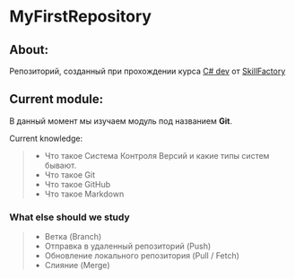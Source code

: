 # MyFirstRepository

## About:
Репозиторий, созданный при прохождении курса [C# dev](https://skillfactory.ru/c-sharp-razrabotchik) от [SkillFactory](https://skillfactory.ru)

## Current module:
В данный момент мы изучаем модуль под названием **Git**.

Current knowledge:
> * Что такое Система Контроля Версий и какие типы систем бывают.
> * Что такое Git
> * Что такое GitHub
> * Что такое Markdown

### What else should we study
> * Ветка (Branch)
> * Отправка в удаленный репозиторий (Push)
> * Обновление локального репозитория (Pull / Fetch)
> * Слияние (Merge)
